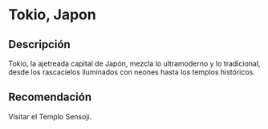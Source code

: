 # Tokio, Japon

## Descripción
Tokio, la ajetreada capital de Japón, mezcla lo ultramoderno y lo tradicional, desde los rascacielos iluminados con neones hasta los templos históricos. 

## Recomendación
Visitar el Templo Sensoji.